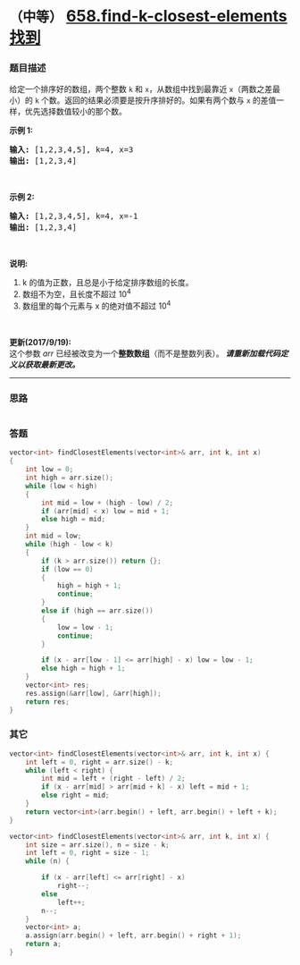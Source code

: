 # `（中等）` [658.find-k-closest-elements 找到](https://leetcode-cn.com/problems/find-k-closest-elements/)

### 题目描述
<p>给定一个排序好的数组，两个整数 <code>k</code> 和 <code>x</code>，从数组中找到最靠近 <code>x</code>（两数之差最小）的 <code>k</code> 个数。返回的结果必须要是按升序排好的。如果有两个数与 <code>x</code> 的差值一样，优先选择数值较小的那个数。</p>

<p><strong>示例&nbsp;1:</strong></p>

<pre><strong>输入:</strong> [1,2,3,4,5], k=4, x=3
<strong>输出:</strong> [1,2,3,4]
</pre>

<p>&nbsp;</p>

<p><strong>示例 2:</strong></p>

<pre><strong>输入:</strong> [1,2,3,4,5], k=4, x=-1
<strong>输出:</strong> [1,2,3,4]
</pre>

<p>&nbsp;</p>

<p><strong>说明:</strong></p>

<ol>
	<li>k 的值为正数，且总是小于给定排序数组的长度。</li>
	<li>数组不为空，且长度不超过 10<sup>4</sup></li>
	<li>数组里的每个元素与&nbsp;x 的绝对值不超过 10<sup>4</sup></li>
</ol>

<p>&nbsp;</p>

<p><strong>更新(2017/9/19):</strong><br>
这个参数 <em>arr</em> 已经被改变为一个<strong>整数数组</strong>（而不是整数列表）。<strong><em>&nbsp;请重新加载代码定义以获取最新更改。</em></strong></p>


---
### 思路
```
```

### 答题
``` C++
vector<int> findClosestElements(vector<int>& arr, int k, int x) 
{
	int low = 0;
	int high = arr.size();
	while (low < high)
	{
		int mid = low + (high - low) / 2;
		if (arr[mid] < x) low = mid + 1;
		else high = mid;
	}
	int mid = low;
	while (high - low < k)
	{
		if (k > arr.size()) return {};
		if (low == 0)
		{
			high = high + 1;
			continue;
		}
		else if (high == arr.size())
		{
			low = low - 1;
			continue;
		}

		if (x - arr[low - 1] <= arr[high] - x) low = low - 1;
		else high = high + 1;
	}
	vector<int> res;
	res.assign(&arr[low], &arr[high]);
	return res;
}
```

### 其它
``` C++
vector<int> findClosestElements(vector<int>& arr, int k, int x) {
	int left = 0, right = arr.size() - k;
	while (left < right) {
		int mid = left + (right - left) / 2;
		if (x - arr[mid] > arr[mid + k] - x) left = mid + 1;
		else right = mid;
	}
	return vector<int>(arr.begin() + left, arr.begin() + left + k);
}
```

``` C++
vector<int> findClosestElements(vector<int>& arr, int k, int x) {
	int size = arr.size(), n = size - k;
	int left = 0, right = size - 1;
	while (n) {

		if (x - arr[left] <= arr[right] - x)
			right--;
		else
			left++;
		n--;
	}
	vector<int> a;
	a.assign(arr.begin() + left, arr.begin() + right + 1);
	return a;
}
```

